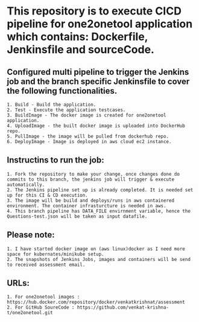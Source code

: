 # This repository is to execute CICD pipeline for one2onetool application which contains: Dockerfile, Jenkinsfile and sourceCode. 

 ## Configured multi pipeline to trigger the Jenkins job and the branch specific Jenkinsfile to cover the following functionalities. 
    1. Build - Build the application.
    2. Test - Execute the application testcases.
    3. BuildImage - The docker image is created for one2onetool application.
    4. UploadImage - the built docker image is uploaded into DockerHub repo.
    5. PullImage - the image will be pulled from dockerhub repo.
    6. DeployImage - Image is deployed in aws cloud ec2 instance.
    
 ## Instructins to run the job:
    1. Fork the repository to make your change, once changes done do commits to this branch, the jenkins job will trigger & execute automatically.
    2. The Jenkins pipeline set up is already completed. It is needed set up for this CI & CD execution.
    3. The image will be build and deploys/runs in aws containered environment. The container infrasturcture is needed in aws.
    4. This branch pipeline has DATA_FILE envirnment variable, hence the Questions-test.json will be taken as input datafile.

## Please note:
    1. I have started docker image on (aws linux)docker as I need more space for kubernates/minikube setup.
    2. The snapshots of Jenkins Jobs, images and containers will be send to received assessment email.

## URLs:
    1. For one2onetool images : https://hub.docker.com/repository/docker/venkatkrishnat/assessment
    2. For GitHub SoureCode : https://github.com/venkat-krishna-t/one2onetool.git    
